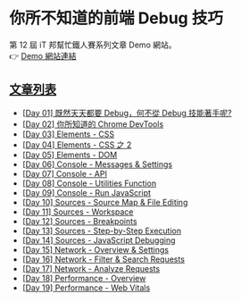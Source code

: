 # 你所不知道的前端 Debug 技巧

第 12 屆 iT 邦幫忙鐵人賽系列文章 Demo 網站。  
👉 [Demo 網站連結](https://sh1zuku.csie.io/demo)

## [文章列表](https://ithelp.ithome.com.tw/users/20129636/ironman/3382)

- [[Day 01] 既然天天都要 Debug，何不從 Debug 技能著手呢?](https://ithelp.ithome.com.tw/articles/10236769)
- [[Day 02] 你所知道的 Chrome DevTools](https://ithelp.ithome.com.tw/articles/10237339)
- [[Day 03] Elements - CSS](https://ithelp.ithome.com.tw/articles/10238150)
- [[Day 04] Elements - CSS 之 2](https://ithelp.ithome.com.tw/articles/10238903)
- [[Day 05] Elements - DOM](https://ithelp.ithome.com.tw/articles/10239614)
- [[Day 06] Console - Messages & Settings](https://ithelp.ithome.com.tw/articles/10240275)
- [[Day 07] Console - API](https://ithelp.ithome.com.tw/articles/10240826)
- [[Day 08] Console - Utilities Function](https://ithelp.ithome.com.tw/articles/10241598)
- [[Day 09] Console - Run JavaScript](https://ithelp.ithome.com.tw/articles/10242319)
- [[Day 10] Sources - Source Map & File Editing](https://ithelp.ithome.com.tw/articles/10242922)
- [[Day 11] Sources - Workspace](https://ithelp.ithome.com.tw/articles/10243538)
- [[Day 12] Sources - Breakpoints](https://ithelp.ithome.com.tw/articles/10244199)
- [[Day 13] Sources - Step-by-Step Execution](https://ithelp.ithome.com.tw/articles/10244199)
- [[Day 14] Sources - JavaScript Debugging](https://ithelp.ithome.com.tw/articles/10245161)
- [[Day 15] Network - Overview & Settings](https://ithelp.ithome.com.tw/articles/10245891)
- [[Day 16] Network - Filter & Search Requests](https://ithelp.ithome.com.tw/articles/10246590)
- [[Day 17] Network - Analyze Requests](https://ithelp.ithome.com.tw/articles/10247206)
- [[Day 18] Performance - Overview](https://ithelp.ithome.com.tw/articles/10247709)
- [[Day 19] Performance - Web Vitals](https://ithelp.ithome.com.tw/articles/10248039)
